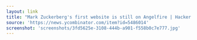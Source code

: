 ```yaml
---
layout: link
title: "Mark Zuckerberg's first website is still on Angelfire | Hacker News"
source: 'https://news.ycombinator.com/item?id=5486014'
screenshot: 'screenshots/3fd5625e-3108-444b-a901-f558b0c7e777.jpg'
---
```


